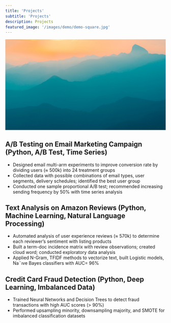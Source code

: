 ```yaml
---
title: 'Projects'
subtitle: 'Projects'
description: Projects
featured_image: '/images/demo/demo-square.jpg'
---
```


![](/images/demo/demo-landscape.jpg)

## A/B Testing on Email Marketing Campaign (Python, A/B Test, Time Series)

* Designed email multi-arm experiments to improve conversion rate by dividing users (≈ 500k) into 24 treatment groups
* Collected data with possible combinations of email types, user segments, delivery schedules; identified the best user group
* Conducted one sample proportional A/B test; recommended increasing sending frequency by 50% with time series analysis

## Text Analysis on Amazon Reviews (Python, Machine Learning, Natural Language Processing)

* Automated analysis of user experience reviews (≈ 570k) to determine each reviewer’s sentiment with listing products
* Built a term-doc incidence matrix with review observations; created cloud word; conducted exploratory data analysis
* Applied N-Gram, TFIDF methods to vectorize text, built Logistic models, Na¨ıve Bayes classifiers with AUC= 96%

## Credit Card Fraud Detection (Python, Deep Learning, Imbalanced Data)
* Trained Neural Networks and Decision Trees to detect fraud transactions with high AUC scores (> 90%)
* Performed upsampling minority, downsampling majority, and SMOTE for imbalanced classification datasets
